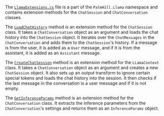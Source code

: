The [`LlamaExtensions.cs`](PalmHill.Llama/LlamaExtensions.cs) file is a part of the `PalmHill.Llama` namespace and contains extension methods for the `ChatSession` and `ChatConversation` classes.

The [`LoadChatHistory`](PalmHill.Llama/LlamaExtensions.cs#L11-L45) method is an extension method for the `ChatSession` class. It takes a `ChatConversation` object as an argument and loads the chat history into the `ChatSession` object. It iterates over the `ChatMessages` in the `ChatConversation` and adds them to the `ChatSession`'s history. If a message is from the user, it is added as a `User` message, and if it is from the assistant, it is added as an `Assistant` message.

The [`CreateChatSession`](PalmHill.Llama/LlamaExtensions.cs#L48-L69) method is an extension method for the `LLamaContext` class. It takes a `ChatConversation` object as an argument and creates a new `ChatSession` object. It also sets up an output transform to ignore certain special tokens and loads the chat history into the session. It then checks if the last message in the conversation is a user message and if it is not empty.

The [`GetInferenceParams`](PalmHill.Llama/LlamaExtensions.cs#L72-L82) method is an extension method for the `ChatConversation` class. It extracts the inference parameters from the `ChatConversation`'s settings and returns them as an `InferenceParams` object.